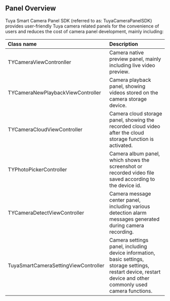 ## Panel Overview

Tuya Smart Camera Panel SDK (referred to as: TuyaCameraPanelSDK) provides user-friendly Tuya camera related panels for the convenience of users and reduces the cost of camera panel development, mainly including:

| Class name | Description |
| :----------------------- | :---- |
| TYCameraViewContronller | Camera native preview panel, mainly including live video preview. |
| TYCameraNewPlaybackViewController | Camera playback panel, showing videos stored on the camera storage device. |
| TYCameraCloudViewController | Camera cloud storage panel, showing the recorded cloud video after the cloud storage function is activated. |
| TYPhotoPickerController | Camera album panel, which shows the screenshot or recorded video file saved according to the device id. |
| TYCameraDetectViewController | Camera message center panel, including various detection alarm messages generated during camera recording. |
| TuyaSmartCameraSettingViewController | Camera settings panel, including device information, basic settings, storage settings, restart device, restart device and other commonly used camera functions. |
